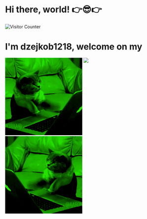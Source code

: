 # Hi there, world! 👉😎👉 

![Visitor Counter](https://visitor-badge.laobi.icu/badge?page_id=CharalambosIoannou.dzejkon1218)

##

<h1>I'm dzejkob1218, welcome on my </h1>

<div >
  <img src="left_cat.gif"/>
  <img align="top" src="https://github-readme-stats.vercel.app/api/top-langs/?username=dzejkob1218&langs_count=6&title_color=ffffff&text_color=ffffff&layout=compact&theme=github_dark&hide=blade,scss,shell" />
   <img src="right_cat.gif" />
</div>
